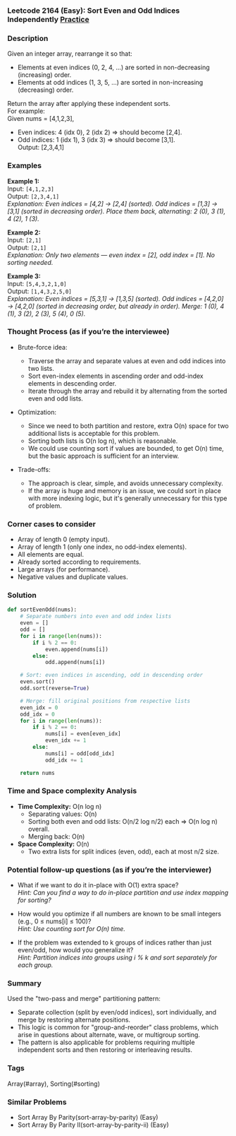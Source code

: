 ### Leetcode 2164 (Easy): Sort Even and Odd Indices Independently [Practice](https://leetcode.com/problems/sort-even-and-odd-indices-independently)

### Description  
Given an integer array, rearrange it so that:
- Elements at even indices (0, 2, 4, ...) are sorted in non-decreasing (increasing) order.
- Elements at odd indices (1, 3, 5, ...) are sorted in non-increasing (decreasing) order.

Return the array after applying these independent sorts.  
For example:  
Given nums = [4,1,2,3],  
- Even indices: 4 (idx 0), 2 (idx 2) ⇒ should become [2,4].
- Odd indices: 1 (idx 1), 3 (idx 3) ⇒ should become [3,1].  
Output: [2,3,4,1]

### Examples  

**Example 1:**  
Input: `[4,1,2,3]`  
Output: `[2,3,4,1]`  
*Explanation: Even indices = [4,2] → [2,4] (sorted). Odd indices = [1,3] → [3,1] (sorted in decreasing order). Place them back, alternating: 2 (0), 3 (1), 4 (2), 1 (3).*

**Example 2:**  
Input: `[2,1]`  
Output: `[2,1]`  
*Explanation: Only two elements — even index = [2], odd index = [1]. No sorting needed.*

**Example 3:**  
Input: `[5,4,3,2,1,0]`  
Output: `[1,4,3,2,5,0]`  
*Explanation: Even indices = [5,3,1] → [1,3,5] (sorted). Odd indices = [4,2,0] → [4,2,0] (sorted in decreasing order, but already in order). Merge: 1 (0), 4 (1), 3 (2), 2 (3), 5 (4), 0 (5).*

### Thought Process (as if you’re the interviewee)  
- Brute-force idea:  
  - Traverse the array and separate values at even and odd indices into two lists.
  - Sort even-index elements in ascending order and odd-index elements in descending order.
  - Iterate through the array and rebuild it by alternating from the sorted even and odd lists.

- Optimization:  
  - Since we need to both partition and restore, extra O(n) space for two additional lists is acceptable for this problem.
  - Sorting both lists is O(n log n), which is reasonable.
  - We could use counting sort if values are bounded, to get O(n) time, but the basic approach is sufficient for an interview.

- Trade-offs:  
  - The approach is clear, simple, and avoids unnecessary complexity.
  - If the array is huge and memory is an issue, we could sort in place with more indexing logic, but it's generally unnecessary for this type of problem.

### Corner cases to consider  
- Array of length 0 (empty input).
- Array of length 1 (only one index, no odd-index elements).
- All elements are equal.
- Already sorted according to requirements.
- Large arrays (for performance).
- Negative values and duplicate values.


### Solution

```python
def sortEvenOdd(nums):
    # Separate numbers into even and odd index lists
    even = []
    odd = []
    for i in range(len(nums)):
        if i % 2 == 0:
            even.append(nums[i])
        else:
            odd.append(nums[i])

    # Sort: even indices in ascending, odd in descending order
    even.sort()
    odd.sort(reverse=True)

    # Merge: fill original positions from respective lists
    even_idx = 0
    odd_idx = 0
    for i in range(len(nums)):
        if i % 2 == 0:
            nums[i] = even[even_idx]
            even_idx += 1
        else:
            nums[i] = odd[odd_idx]
            odd_idx += 1

    return nums
```

### Time and Space complexity Analysis  

- **Time Complexity:** O(n log n)  
  - Separating values: O(n)
  - Sorting both even and odd lists: O(n/2 log n/2) each ⇒ O(n log n) overall.
  - Merging back: O(n)
- **Space Complexity:** O(n)  
  - Two extra lists for split indices (even, odd), each at most n/2 size.

### Potential follow-up questions (as if you’re the interviewer)  

- What if we want to do it in-place with O(1) extra space?  
  *Hint: Can you find a way to do in-place partition and use index mapping for sorting?*

- How would you optimize if all numbers are known to be small integers (e.g., 0 ≤ nums[i] ≤ 100)?  
  *Hint: Use counting sort for O(n) time.*

- If the problem was extended to k groups of indices rather than just even/odd, how would you generalize it?  
  *Hint: Partition indices into groups using i % k and sort separately for each group.*

### Summary
Used the "two-pass and merge" partitioning pattern:  
- Separate collection (split by even/odd indices), sort individually, and merge by restoring alternate positions.  
- This logic is common for "group-and-reorder" class problems, which arise in questions about alternate, wave, or multigroup sorting.
- The pattern is also applicable for problems requiring multiple independent sorts and then restoring or interleaving results.

### Tags
Array(#array), Sorting(#sorting)

### Similar Problems
- Sort Array By Parity(sort-array-by-parity) (Easy)
- Sort Array By Parity II(sort-array-by-parity-ii) (Easy)